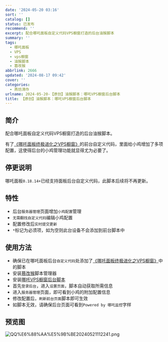 ```yaml
---
date: '2024-05-20 03:16'
sort: ''
catalog: []
status: 已发布
recommend: ''
excerpt: 配合哪吒面板自定义代码VPS橱窗打造的后台油猴脚本
summary: ''
tags:
  - 哪吒面板
  - VPS
  - vps橱窗
  - 油猴脚本
  - 篡改猴
abbrlink: 2666
updated: '2024-08-17 09:42'
cover: ''
categories:
  - 燕坊清作
urlname: 2024-05-20-【原创】油猴脚本：哪吒VPS橱窗后台脚本
title: 【原创】油猴脚本：哪吒VPS橱窗后台脚本
---
```


## **简介**


配合哪吒面板自定义代码VPS橱窗打造的后台油猴脚本。


有了[《哪吒面板终极进化之VPS橱窗》](https://www.bmqy.net/2665.html)的前台自定义代码，里面给小鸡增加了多项配置，这使得后台的小鸡管理功能就显得尤为必要了。


## 停更说明


哪吒面板`0.18.14+`已经支持面板后台自定义代码，此脚本后续将不再更新。


## **特性**

- 后台`服务器管理`页面增加`小鸡配置`管理
- `无需翻找自定义代码`编辑小鸡配置
- 配置修改后`实时提交更新`
- `*`标记为必须项，如为空则此台设备不会添加到前台脚本中

## **使用方法**

- 确保已在哪吒面板后台`自定义代码`处添加了[《哪吒面板终极进化之VPS橱窗》](https://www.bmqy.net/2665.html)中的脚本
- 安装[篡改猴](https://www.tampermonkey.net/)脚本管理器
- 安装[哪吒VPS橱窗后台脚本](https://greasyfork.org/zh-CN/scripts/495551)
- 首先`登录后台`，进入`设置页面`，脚本自动获取所需信息
- 进入`服务器管理`页面，即可看到小鸡的附加配置信息
- 修改配置后，`刷新前台页面`脚本即可生效
- 如脚本无效，请确保后台页面可看到`Powered by 哪吒监控`字样

## 预览图


![QQ%E6%88%AA%E5%9B%BE20240521112241.png](https://image.bmqy.net/upload/QQ%E6%88%AA%E5%9B%BE20240521112241.png)

